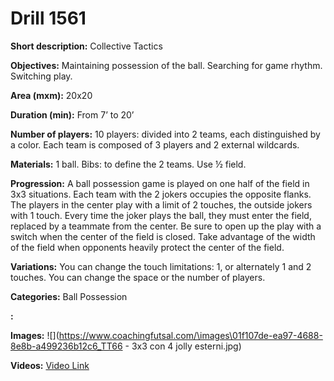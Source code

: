 # Drill 1561

**Short description:**
Collective Tactics

**Objectives:**
Maintaining possession of the ball. Searching for game rhythm. Switching play.

**Area (mxm):**
20x20

**Duration (min):**
From 7’ to 20’

**Number of players:**
10 players: divided into 2 teams, each distinguished by a color. Each team is composed of 3 players and 2 external wildcards.

**Materials:**
1 ball. Bibs: to define the 2 teams. Use ½ field.

**Progression:**
A ball possession game is played on one half of the field in 3x3 situations. Each team with the 2 jokers occupies the opposite flanks. The players in the center play with a limit of 2 touches, the outside jokers with 1 touch. Every time the joker plays the ball, they must enter the field, replaced by a teammate from the center. Be sure to open up the play with a switch when the center of the field is closed. Take advantage of the width of the field when opponents heavily protect the center of the field.

**Variations:**
You can change the touch limitations: 1, or alternately 1 and 2 touches. You can change the space or the number of players.

**Categories:**
Ball Possession

**:**


**Images:**
![](https://www.coachingfutsal.com/\images\01f107de-ea97-4688-8e8b-a499236b12c6_TT66 - 3x3 con 4 jolly esterni.jpg)

**Videos:**
[Video Link](https://www.youtube.com/embed/1Yea1tjQj48)


